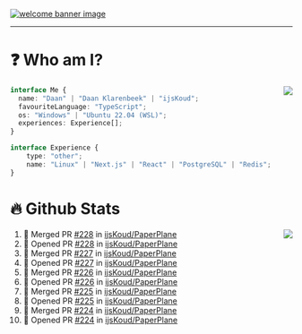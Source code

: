 <h1 align="center" style="display:none;"></h1>

<a href="https://ijskoud.dev/"><img src="https://cdn.ijskoud.dev/files/IIcds5oPKl.png" alt="welcome banner image" /></a>

---

# ❓ Who am I?

<img align="right" src="http://gh-stats.ijskoud.dev/api/top-langs?username=ijsKoud&cache_seconds=1800&layout=compact&hide_border=true&hide_rank=true&show_icons=true&theme=dark&title_color=ffffff&hide_border=true&locale=en" />

```typescript
interface Me {
  name: "Daan" | "Daan Klarenbeek" | "ijsKoud";
  favouriteLanguage: "TypeScript";
  os: "Windows" | "Ubuntu 22.04 (WSL)";
  experiences: Experience[];
}

interface Experience {
    type: "other";
    name: "Linux" | "Next.js" | "React" | "PostgreSQL" | "Redis";
}
```

# 🔥 Github Stats

<img align="right" src="http://gh-stats.ijskoud.dev/api? username=ijsKoud&cache_seconds=1800&hide_border=true&hide_rank=true&show_icons=true&theme=dark&title_color=ffffff&hide_border=true&locale=en">

<!--START_SECTION:activity-->
1. 🎉 Merged PR [#228](https://github.com/ijsKoud/PaperPlane/pull/228) in [ijsKoud/PaperPlane](https://github.com/ijsKoud/PaperPlane)
2. 💪 Opened PR [#228](https://github.com/ijsKoud/PaperPlane/pull/228) in [ijsKoud/PaperPlane](https://github.com/ijsKoud/PaperPlane)
3. 🎉 Merged PR [#227](https://github.com/ijsKoud/PaperPlane/pull/227) in [ijsKoud/PaperPlane](https://github.com/ijsKoud/PaperPlane)
4. 💪 Opened PR [#227](https://github.com/ijsKoud/PaperPlane/pull/227) in [ijsKoud/PaperPlane](https://github.com/ijsKoud/PaperPlane)
5. 🎉 Merged PR [#226](https://github.com/ijsKoud/PaperPlane/pull/226) in [ijsKoud/PaperPlane](https://github.com/ijsKoud/PaperPlane)
6. 💪 Opened PR [#226](https://github.com/ijsKoud/PaperPlane/pull/226) in [ijsKoud/PaperPlane](https://github.com/ijsKoud/PaperPlane)
7. 🎉 Merged PR [#225](https://github.com/ijsKoud/PaperPlane/pull/225) in [ijsKoud/PaperPlane](https://github.com/ijsKoud/PaperPlane)
8. 💪 Opened PR [#225](https://github.com/ijsKoud/PaperPlane/pull/225) in [ijsKoud/PaperPlane](https://github.com/ijsKoud/PaperPlane)
9. 🎉 Merged PR [#224](https://github.com/ijsKoud/PaperPlane/pull/224) in [ijsKoud/PaperPlane](https://github.com/ijsKoud/PaperPlane)
10. 💪 Opened PR [#224](https://github.com/ijsKoud/PaperPlane/pull/224) in [ijsKoud/PaperPlane](https://github.com/ijsKoud/PaperPlane)
<!--END_SECTION:activity-->

<h1 align="center" style="display:none;"></h1>
